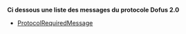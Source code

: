 
<b>Ci dessous une liste des messages du protocole Dofus 2.0</b>


* [ProtocolRequiredMessage](pages/messages/ProtocolRequiredMessage.md)
